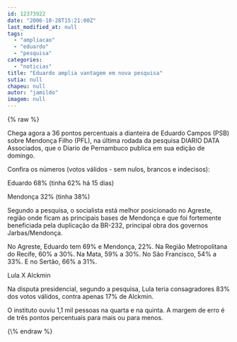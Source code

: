 ```yaml
---
id: 12373922
date: "2006-10-28T15:21:00Z"
last_modified_at: null
tags:
  - "ampliacao"
  - "eduardo"
  - "pesquisa"
categories:
  - "noticias"
title: "Eduardo amplia vantagem em nova pesquisa"
sutia: null
chapeu: null
autor: "jamildo"
imagem: null
---
```

{\% raw %}
<p>Chega agora a 36 pontos percentuais a dianteira de Eduardo Campos (PSB) sobre Mendon&ccedil;a Filho (PFL), na &uacute;ltima rodada da pesquisa DIARIO DATA Associados, que o Diario de Pernambuco publica em sua edi&ccedil;&atilde;o de domingo.</p>
<p>Confira os n&uacute;meros (votos v&aacute;lidos - sem nulos, brancos e indecisos):</p>
<p>Eduardo 68% (tinha 62% h&aacute; 15 dias)</p>
<p>Mendon&ccedil;a 32% (tinha 38%)</p>
<p>Segundo a pesquisa, o socialista est&aacute; melhor posicionado no Agreste, regi&atilde;o onde ficam as principais bases de Mendon&ccedil;a e que foi fortemente beneficiada pela duplica&ccedil;&atilde;o da BR-232, principal obra dos governos Jarbas/Mendon&ccedil;a.</p>
<p>No Agreste, Eduardo tem 69% e Mendon&ccedil;a, 22%. Na Regi&atilde;o Metropolitana do Recife, 60% a 30%. Na Mata, 59% a 30%. No S&atilde;o Francisco, 54% a 33%. E no Sert&atilde;o, 66% a 31%.</p>
<p>Lula X Alckmin</p>
<p>Na disputa presidencial, segundo a pesquisa, Lula teria consagradores 83% dos votos v&aacute;lidos, contra apenas 17% de Alckmin.</p>
<p>O instituto ouviu 1,1 mil pessoas na quarta e na quinta. A margem de erro &eacute; de tr&ecirc;s pontos percentuais para mais ou para menos.</p>
{\% endraw %}